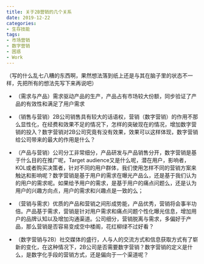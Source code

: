 ```yaml
---
title: 关于2B营销的几个关系
date: 2019-12-22
categories:
- 生存技能
tags:
- 市场营销
- 数字营销
- 困惑
- Work
---
```


（写的什么乱七八糟的东西啊，果然想法落到纸上还是与其在脑子里的状态不一样，先把所有的想法先写下来再说吧）

- （需求与产品）需求驱动产品的生产，产品占有市场较大份额，同步验证了产品的有效性和满足了用户需求

- （销售与营销）2B公司销售具有较大的话语权，营销（数字营销）的作用不那么显性化，在经费和效果不足的情况下，怎样的突破现在的情况，增加数字营销的投入？数字营销对2B公司究竟有没有效果，效果可以这样体现，数字营销给公司带来的最大的作用是什么？

- （产品与营销）公司分工非常细分，产品研发与产品销售分开，数字营销是基于什么目的在推广呢，Target audience又是什么呢，潜在用户，影响者，KOL或者购买决策者，针对不同的用户群体，我们使用怎样不同的营销方案来触达和影响呢？数字营销是基于用户的需求在曝光产品么，还是基于我们认为的用户的需求呢。如果给予用户的需求，是基于用户的痛点问题么，还是认为用户的兴趣方向点，用户的需求和兴趣点是一致的么；
<!--more-->

- （营销与需求）优质的产品和营销之间形成势能，产品优秀，营销将会事半功倍。产品基于需求，营销是针对用户需求和痛点问题个性化曝光信息，增加用户的品牌认知以及增加沟通渠道。公司细分，营销脱离与需求，多偏好于产品，那么营销是否容易变成空中楼阁，花红柳绿不过好看？

- （数字营销与2B）社交媒体的盛行，人与人的交流方式和信息获取方式有了崭新的变化，在这种情况下，2B公司是否需要数字营销？数字营销的定义是什么，是数字化手段的营销方式，还是偏向于一个渠道呢？



